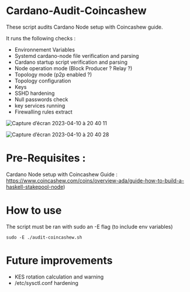# Cardano-Audit-Coincashew

These script audits Cardano Node setup with Coincashew guide.

It runs the following checks :

- Environnement Variables
- Systemd cardano-node file verification and parsing
- Cardano startup script verification and parsing
- Node operation mode (Block Producer ? Relay ?)
- Topology mode (p2p enabled ?)
- Topology configuration
- Keys
- SSHD hardening
- Null passwords check
- key services running
- Firewalling rules extract

![Capture d’écran 2023-04-10 à 20 40 11](https://user-images.githubusercontent.com/113426048/231139235-a2969e14-1e80-4f16-936c-92b7afeb339e.png)

![Capture d’écran 2023-04-10 à 20 40 28](https://user-images.githubusercontent.com/113426048/231139600-d589fc66-64f7-4ca2-b72b-f9c238accf2f.png)

# Pre-Requisites :

Cardano Node setup with Coincashew Guide : https://www.coincashew.com/coins/overview-ada/guide-how-to-build-a-haskell-stakepool-node)

# How to use

The script must be ran with sudo an -E flag (to include env variables)

```shell
sudo -E ./audit-coincashew.sh
```

# Future improvements

- KES rotation calculation and warning
- /etc/sysctl.conf hardening
